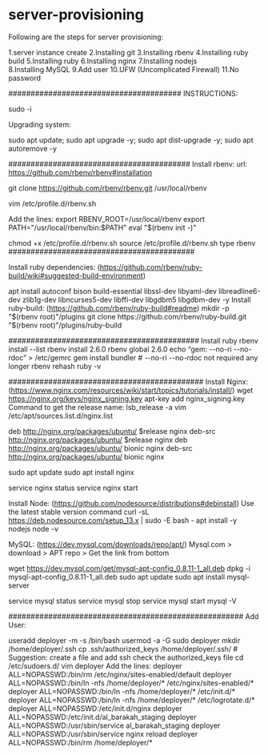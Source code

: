 # server-provisioning


Following are the steps for server provisioning:

1.server instance create
2.Installing git
3.Installing rbenv
4.Installing ruby build
5.Installing ruby
6.Installing nginx
7.Installing nodejs                                                                                                                                                                                                                                                                 
8.Installing MySQL
9.Add user
10.UFW (Uncomplicated Firewall)
11.No password

#######################################
INSTRUCTIONS:

sudo  -i

Upgrading system:

sudo apt update; 
sudo apt upgrade -y; 
sudo apt dist-upgrade -y; 
sudo apt autoremove -y

#########################################
Install rbenv:
url: https://github.com/rbenv/rbenv#installation

git clone https://github.com/rbenv/rbenv.git /usr/local/rbenv

vim /etc/profile.d/rbenv.sh

Add the lines:
export RBENV_ROOT=/usr/local/rbenv
export PATH="/usr/local/rbenv/bin:$PATH"
eval "$(rbenv init -)"

chmod +x /etc/profile.d/rbenv.sh 
source /etc/profile.d/rbenv.sh
type rbenv 
##########################################

Install ruby dependencies: (https://github.com/rbenv/ruby-build/wiki#suggested-build-environment)

apt install autoconf bison build-essential libssl-dev libyaml-dev libreadline6-dev zlib1g-dev libncurses5-dev libffi-dev libgdbm5 libgdbm-dev -y
Install ruby-build: (https://github.com/rbenv/ruby-build#readme)
mkdir -p "$(rbenv root)"/plugins
git clone https://github.com/rbenv/ruby-build.git "$(rbenv root)"/plugins/ruby-build

###########################################
Install ruby
rbenv install --list
rbenv install 2.6.0
rbenv global 2.6.0
echo “gem: --no-ri --no-rdoc” > /etc/gemrc
gem install bundler     # --no-ri --no-rdoc not required any longer
rbenv rehash
ruby -v

############################################
Install Nginx: (https://www.nginx.com/resources/wiki/start/topics/tutorials/install/)
wget https://nginx.org/keys/nginx_signing.key
apt-key add nginx_signing.key
Command to get the release name: lsb_release -a
vim /etc/apt/sources.list.d/nginx.list


deb http://nginx.org/packages/ubuntu/ $release nginx
	deb-src http://nginx.org/packages/ubuntu/ $release nginx
deb http://nginx.org/packages/ubuntu/ bionic nginx
	deb-src http://nginx.org/packages/ubuntu/ bionic nginx
  
sudo apt update
sudo apt install nginx

service nginx status
service nginx start

Install Node: (https://github.com/nodesource/distributions#debinstall)
Use the latest stable version command
curl -sL https://deb.nodesource.com/setup_13.x | sudo -E bash -
apt  install -y nodejs
node -v

MySQL: (https://dev.mysql.com/downloads/repo/apt/)
Mysql.com > download > APT repo > Get the link from bottom

wget https://dev.mysql.com/get/mysql-apt-config_0.8.11-1_all.deb
dpkg -i mysql-apt-config_0.8.11-1_all.deb
sudo apt update
sudo apt install mysql-server

service mysql status
service mysql stop
service mysql start
mysql -V

#####################################################
Add User:

useradd deployer -m -s /bin/bash
usermod -a -G sudo deployer
mkdir /home/deployer/.ssh
cp .ssh/authorized_keys /home/deployer/.ssh/ # Suggestion: create a file and add ssh
check the authorized_keys file
cd /etc/sudoers.d/
vim deployer
Add the lines:
deployer ALL=NOPASSWD:/bin/rm /etc/nginx/sites-enabled/default
deployer ALL=NOPASSWD:/bin/ln -nfs /home/deployer/* /etc/nginx/sites-enabled/*
deployer ALL=NOPASSWD:/bin/ln -nfs /home/deployer/* /etc/init.d/*
deployer ALL=NOPASSWD:/bin/ln -nfs /home/deployer/* /etc/logrotate.d/*
deployer ALL=NOPASSWD:/etc/init.d/nginx
deployer ALL=NOPASSWD:/etc/init.d/al_barakah_staging
deployer ALL=NOPASSWD:/usr/sbin/service al_barakah_staging
deployer ALL=NOPASSWD:/usr/sbin/service nginx reload
deployer ALL=NOPASSWD:/bin/rm /home/deployer/*

